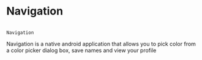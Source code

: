 # Navigation
                                                                 Navigation
                                          
Navigation is a native android application that allows you to pick color from a color picker dialog box, save names and view your profile
